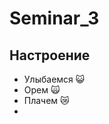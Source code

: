 # Seminar_3

## Настроение

* Улыбаемся :smiley_cat:
* Орем :scream_cat:
* Плачем :crying_cat_face:
* 